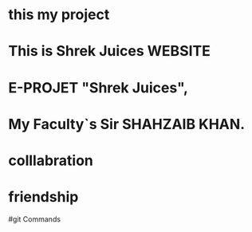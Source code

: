 # this my project
# This is Shrek Juices WEBSITE
# E-PROJET "Shrek Juices",
# My Faculty`s Sir SHAHZAIB KHAN.
# colllabration
# friendship
#git Commands


 

